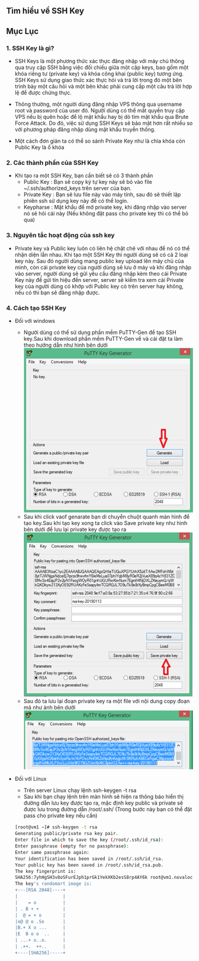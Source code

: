 ## Tìm hiểu về SSH Key

## Mục Lục

### 1. SSH Key là gì?
- SSH Keys là một phương thức xác thực đăng nhập với máy chủ thông qua truy cập SSH bằng việc đối chiếu giữa một cặp keys, bao gồm một khóa riêng tư (private key) và khóa công khai (public key) tương ứng. SSH Keys sử dụng giao thức xác thực hỏi và trả lời trong đó một bên trình bày một câu hỏi và một bên khác phải cung cấp một câu trả lời hợp lệ để được chứng thực.

- Thông thường, một người dùng đăng nhập VPS thông qua username root và password của user đó. Người dùng có thể mất quyền truy cập VPS nếu bị quên hoặc để lộ mật khẩu hay bị dò tìm mật khẩu qua Brute Force Attack. Do đó, việc sử dụng SSH Keys sẽ bảo mật hơn rất nhiều so với phương pháp đăng nhập dùng mật khẩu truyền thống.

- Một cách đơn giản ta có thể so sánh Private Key như là chìa khóa còn Public Key là ổ khóa

### 2. Các thành phần của SSH Key
- Khi tạo ra một SSH Key, bạn cần biết sẽ có 3 thành phần
  - Public Key : Bạn sẽ copy ký tự key này sẽ bỏ vào file ~/.ssh/authorized_keys trên server của bạn.
  - Private Key : Bạn sẽ lưu file này vào máy tính, sau đó sẽ thiết lập phiên ssh sử dụng key này để có thể login.
  - Keypharse : Mật khẩu để mở private key, khi đăng nhập vào server nó sẽ hỏi cái này (Nếu không đặt pass cho private key thì có thể bỏ qua)

### 3. Nguyên tắc hoạt động của ssh key

- Private key và Public key luôn có liên hệ chặt chẽ với nhau để nó có thể nhận diện lẫn nhau. Khi tạo một SSH Key thì người dùng sẽ có cả 2 loại key này. Sau đó người dùng mang public key upload lên máy chủ của mình, còn cái private key của người dùng sẽ lưu ở máy và khi đăng nhập vào server, người dùng sẽ gửi yêu cầu đăng nhập kèm theo cái Private Key này để gửi tín hiệu đến server, server sẽ kiểm tra xem cái Private key của người dùng có khớp với Public key có trên server hay không, nếu có thì bạn sẽ đăng nhập được.

### 4. Cách tạo SSH Key

- Đối với windows
  - Người dùng có thể sử dụng phần mềm PuTTY-Gen để tạo SSH key.Sau khi download phần mềm PuTTY-Gen về và cài đặt ta làm theo hướng dẫn như hình bên dưới
  ![](./images/1.png)
  - Sau khi click vaof genarate bạn di chuyển chuột quanh màn hình để tạo key.Sau khi tạo key xong ta click vào Save private key như hình bên dưới để lưu lại private key được tạo ra
  ![](./images/2.png)
  - Sau đó ta lưu lại đoạn private key ra một file với nội dung copy đoạn mã như ảnh bên dưới
  ![](./images/3.png)
  
- Đối với Linux
  - Trên server Linux chạy lệnh ssh-keygen -t rsa
  - Sau khi bạn chạy lệnh trên màn hình sẽ hiện ra thông báo hiển thị đường dẫn lưu key được tạo ra, mặc định key public và private sẽ được lưu trong đường dẫn /root/.ssh/ (Trong bước này bạn có thể đặt pass cho private key nếu cần)
  
  ```sh
  [root@vm1 ~]# ssh-keygen -t rsa
  Generating public/private rsa key pair.
  Enter file in which to save the key (/root/.ssh/id_rsa): 
  Enter passphrase (empty for no passphrase): 
  Enter same passphrase again: 
  Your identification has been saved in /root/.ssh/id_rsa.
  Your public key has been saved in /root/.ssh/id_rsa.pub.
  The key fingerprint is:
  SHA256:7yhHgSH3v8oSFurEJph1prGk1YekXKb2esS8rp4AY6k root@vm1.novalocal
  The key's randomart image is:
  +---[RSA 2048]----+
  |                 |
  |    = o          |
  | . B + +         |
  |  @ = + o        |
  |o@ @ o .So       |
  |B.+ X o ...      |
  |E  B o o  ..     |
  | ...+ o..o.      |
  | .++.  ++..      |
  +----[SHA256]-----+
  ```
  
  


  

  
